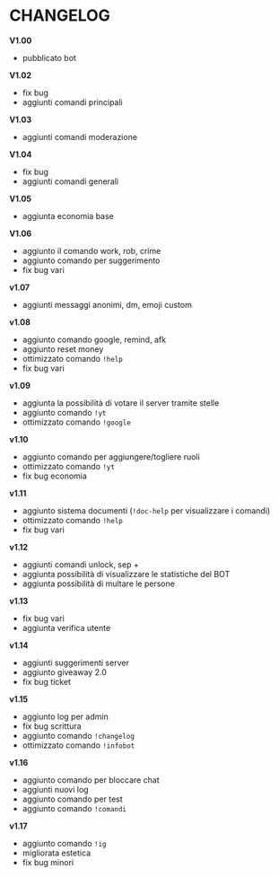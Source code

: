 # CHANGELOG

__**V1.00**__
- pubblicato bot

__**V1.02**__
- fix bug 
- aggiunti comandi principali

__**V1.03**__
- aggiunti comandi moderazione

__**V1.04**__
- fix bug
- aggiunti comandi generali

__**V1.05**__
- aggiunta economia base

__**V1.06**__
- aggiunto il comando work, rob, crime
- aggiunto comando per suggerimento 
- fix bug vari

__**v1.07**__
- aggiunti messaggi anonimi, dm, emoji custom

__**v1.08**__
- aggiunto comando google, remind, afk
- aggiunto reset money
- ottimizzato comando `!help`
- fix bug vari

__**v1.09**__
- aggiunta la possibilità di votare il server tramite stelle
- aggiunto comando `!yt`
- ottimizzato comando `!google`

__**v1.10**__
- aggiunto comando per aggiungere/togliere ruoli
- ottimizzato comando `!yt`
- fix bug economia

__**v1.11**__ 
- aggiunto sistema documenti (`!doc-help` per visualizzare i comandi)
- ottimizzato comando `!help`
- fix bug vari

__**v1.12**__
- aggiunti comandi unlock, sep +
- aggiunta possibilità di visualizzare le statistiche del BOT
- aggiunta possibilità di multare le persone

__**v1.13**__
- fix bug vari
- aggiunta verifica utente

__**v1.14**__
- aggiunti suggerimenti server
- aggiunto giveaway 2.0
- fix bug ticket

__**v1.15**__
- aggiunto log per admin
- fix bug scrittura
- aggiunto comando `!changelog`
- ottimizzato comando `!infobot`


__**v1.16**__
- aggiunto comando per bloccare chat
- aggiunti nuovi log 
- aggiunto comando per test
- aggiunto comando `!comandi`

__**v1.17**__
- aggiunto comando `!ig`
- migliorata estetica 
- fix bug minori
